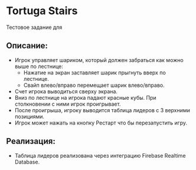 # Tortuga Stairs
Тестовое задание для 

## Описание:
- Игрок управляет шариком, который должен забраться как можно выше по лестнице:
  - Нажатие на экран заставляет шарик прыгнуть вверх по лестнице.
  - Свайп влево/вправо перемещает шарик влево/вправо.
- Счет игрока выводиться сверху экрана.
- Вниз по лестнице на игрока падают красные кубы. При столкновении с ними игрок проигрывает.
- После проигрыша, игроку выводится таблица лидеров c 3 верхними позициями.
- Игрок может нажать на кнопку Рестарт что бы перезапустить игру.

## Реализация:
- Таблица лидеров реализована через интеграцию Firebase Realtime Database.
